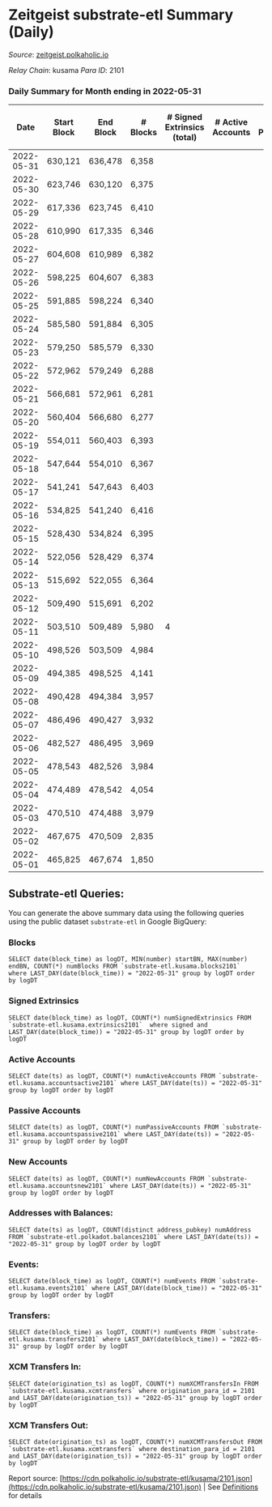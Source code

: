 # Zeitgeist substrate-etl Summary (Daily)

_Source_: [zeitgeist.polkaholic.io](https://zeitgeist.polkaholic.io)

*Relay Chain*: kusama
*Para ID*: 2101



### Daily Summary for Month ending in 2022-05-31


| Date | Start Block | End Block | # Blocks | # Signed Extrinsics (total) | # Active Accounts | # Passive | # New | # Addresses with Balances | # Events | # Transfers | # XCM Transfers In | # XCM Transfers Out | Issues | 
| ---- | ----------- | --------- | -------- | --------------------------- | ----------------- | --------- | ----- | ------------------------- | -------- | ----------- | ------------------ | ------------------- | ------ |
| 2022-05-31 | 630,121 | 636,478 | 6,358 |  |  |  |  | 6 | 24,154 |   |   |   |  |
| 2022-05-30 | 623,746 | 630,120 | 6,375 |  |  |  |  | 6 | 24,221 |   |   |   |  |
| 2022-05-29 | 617,336 | 623,745 | 6,410 |  |  |  |  | 6 | 24,354 |   |   |   |  |
| 2022-05-28 | 610,990 | 617,335 | 6,346 |  |  |  |  | 6 | 24,112 |   |   |   |  |
| 2022-05-27 | 604,608 | 610,989 | 6,382 |  |  |  |  | 6 | 24,250 |   |   |   |  |
| 2022-05-26 | 598,225 | 604,607 | 6,383 |  |  |  |  | 6 | 24,253 |   |   |   |  |
| 2022-05-25 | 591,885 | 598,224 | 6,340 |  |  |  |  | 6 | 24,088 |   |   |   |  |
| 2022-05-24 | 585,580 | 591,884 | 6,305 |  |  |  |  | 6 | 23,959 |   |   |   |  |
| 2022-05-23 | 579,250 | 585,579 | 6,330 |  |  |  |  | 6 | 24,054 |   |   |   |  |
| 2022-05-22 | 572,962 | 579,249 | 6,288 |  |  |  |  | 6 | 23,886 |   |   |   |  |
| 2022-05-21 | 566,681 | 572,961 | 6,281 |  |  |  |  | 6 | 23,867 |   |   |   |  |
| 2022-05-20 | 560,404 | 566,680 | 6,277 |  |  |  |  | 6 | 23,845 |   |   |   |  |
| 2022-05-19 | 554,011 | 560,403 | 6,393 |  |  |  |  | 6 | 24,291 |   |   |   |  |
| 2022-05-18 | 547,644 | 554,010 | 6,367 |  |  |  |  | 6 | 24,191 |   |   |   |  |
| 2022-05-17 | 541,241 | 547,643 | 6,403 |  |  |  |  | 6 | 24,327 |   |   |   |  |
| 2022-05-16 | 534,825 | 541,240 | 6,416 |  |  |  |  | 6 | 24,378 |   |   |   |  |
| 2022-05-15 | 528,430 | 534,824 | 6,395 |  |  |  |  | 6 | 24,301 |   |   |   |  |
| 2022-05-14 | 522,056 | 528,429 | 6,374 |  |  |  |  | 6 | 24,208 |   |   |   |  |
| 2022-05-13 | 515,692 | 522,055 | 6,364 |  |  |  |  | 6 | 24,181 |   |   |   |  |
| 2022-05-12 | 509,490 | 515,691 | 6,202 |  |  |  |  | 6 | 23,572 |   |   |   |  |
| 2022-05-11 | 503,510 | 509,489 | 5,980 | 4 |  |  |  | 6 | 22,738 | 1  |   |   |  |
| 2022-05-10 | 498,526 | 503,509 | 4,984 |  |  |  |  | 5 | 18,930 |   |   |   |  |
| 2022-05-09 | 494,385 | 498,525 | 4,141 |  |  |  |  | 5 | 15,629 |   |   |   |  |
| 2022-05-08 | 490,428 | 494,384 | 3,957 |  |  |  |  | 5 | 14,905 |   |   |   |  |
| 2022-05-07 | 486,496 | 490,427 | 3,932 |  |  |  |  | 5 | 14,854 |   |   |   |  |
| 2022-05-06 | 482,527 | 486,495 | 3,969 |  |  |  |  | 5 | 15,013 |   |   |   |  |
| 2022-05-05 | 478,543 | 482,526 | 3,984 |  |  |  |  | 5 | 15,066 |   |   |   |  |
| 2022-05-04 | 474,489 | 478,542 | 4,054 |  |  |  |  | 5 | 16,050 |   |   |   |  |
| 2022-05-03 | 470,510 | 474,488 | 3,979 |  |  |  |  | 5 | 15,751 |   |   |   |  |
| 2022-05-02 | 467,675 | 470,509 | 2,835 |  |  |  |  | 5 | 10,803 |   |   |   |  |
| 2022-05-01 | 465,825 | 467,674 | 1,850 |  |  |  |  | 5 | 6,660 |   |   |   |  |

## Substrate-etl Queries:
You can generate the above summary data using the following queries using the public dataset `substrate-etl` in Google BigQuery:


### Blocks
```
SELECT date(block_time) as logDT, MIN(number) startBN, MAX(number) endBN, COUNT(*) numBlocks FROM `substrate-etl.kusama.blocks2101`  where LAST_DAY(date(block_time)) = "2022-05-31" group by logDT order by logDT
```


### Signed Extrinsics
```
SELECT date(block_time) as logDT, COUNT(*) numSignedExtrinsics FROM `substrate-etl.kusama.extrinsics2101`  where signed and LAST_DAY(date(block_time)) = "2022-05-31" group by logDT order by logDT
```


### Active Accounts
```
SELECT date(ts) as logDT, COUNT(*) numActiveAccounts FROM `substrate-etl.kusama.accountsactive2101` where LAST_DAY(date(ts)) = "2022-05-31" group by logDT order by logDT
```


### Passive Accounts
```
SELECT date(ts) as logDT, COUNT(*) numPassiveAccounts FROM `substrate-etl.kusama.accountspassive2101` where LAST_DAY(date(ts)) = "2022-05-31" group by logDT order by logDT
```


### New Accounts
```
SELECT date(ts) as logDT, COUNT(*) numNewAccounts FROM `substrate-etl.kusama.accountsnew2101` where LAST_DAY(date(ts)) = "2022-05-31" group by logDT order by logDT
```


### Addresses with Balances:
```
SELECT date(ts) as logDT, COUNT(distinct address_pubkey) numAddress FROM `substrate-etl.polkadot.balances2101` where LAST_DAY(date(ts)) = "2022-05-31" group by logDT order by logDT
```


### Events:
```
SELECT date(block_time) as logDT, COUNT(*) numEvents FROM `substrate-etl.kusama.events2101` where LAST_DAY(date(block_time)) = "2022-05-31" group by logDT order by logDT
```


### Transfers:
```
SELECT date(block_time) as logDT, COUNT(*) numEvents FROM `substrate-etl.kusama.transfers2101` where LAST_DAY(date(block_time)) = "2022-05-31" group by logDT order by logDT
```


### XCM Transfers In:
```
SELECT date(origination_ts) as logDT, COUNT(*) numXCMTransfersIn FROM `substrate-etl.kusama.xcmtransfers` where origination_para_id = 2101 and LAST_DAY(date(origination_ts)) = "2022-05-31" group by logDT order by logDT
```


### XCM Transfers Out:
```
SELECT date(origination_ts) as logDT, COUNT(*) numXCMTransfersOut FROM `substrate-etl.kusama.xcmtransfers` where destination_para_id = 2101 and LAST_DAY(date(origination_ts)) = "2022-05-31" group by logDT order by logDT
```



Report source: [https://cdn.polkaholic.io/substrate-etl/kusama/2101.json](https://cdn.polkaholic.io/substrate-etl/kusama/2101.json) | See [Definitions](/DEFINITIONS.md) for details
